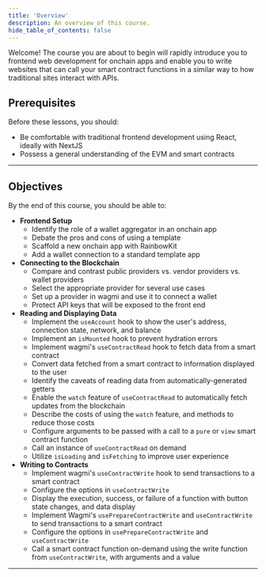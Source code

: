 ```yaml
---
title: 'Overview'
description: An overview of this course.
hide_table_of_contents: false
---
```


Welcome! The course you are about to begin will rapidly introduce you to frontend web development for onchain apps and enable you to write websites that can call your smart contract functions in a similar way to how traditional sites interact with APIs.

## Prerequisites

Before these lessons, you should:

- Be comfortable with traditional frontend development using React, ideally with NextJS
- Possess a general understanding of the EVM and smart contracts

---

## Objectives

By the end of this course, you should be able to:

- **Frontend Setup**
  - Identify the role of a wallet aggregator in an onchain app
  - Debate the pros and cons of using a template
  - Scaffold a new onchain app with RainbowKit
  - Add a wallet connection to a standard template app
- **Connecting to the Blockchain**
  - Compare and contrast public providers vs. vendor providers vs. wallet providers
  - Select the appropriate provider for several use cases
  - Set up a provider in wagmi and use it to connect a wallet
  - Protect API keys that will be exposed to the front end
- **Reading and Displaying Data**
  - Implement the `useAccount` hook to show the user's address, connection state, network, and balance
  - Implement an `isMounted` hook to prevent hydration errors
  - Implement wagmi's `useContractRead` hook to fetch data from a smart contract
  - Convert data fetched from a smart contract to information displayed to the user
  - Identify the caveats of reading data from automatically-generated getters
  - Enable the `watch` feature of `useContractRead` to automatically fetch updates from the blockchain
  - Describe the costs of using the `watch` feature, and methods to reduce those costs
  - Configure arguments to be passed with a call to a `pure` or `view` smart contract function
  - Call an instance of `useContractRead` on demand
  - Utilize `isLoading` and `isFetching` to improve user experience
- **Writing to Contracts**
  - Implement wagmi's `useContractWrite` hook to send transactions to a smart contract
  - Configure the options in `useContractWrite`
  - Display the execution, success, or failure of a function with button state changes, and data display
  - Implement Wagmi's `usePrepareContractWrite` and `useContractWrite` to send transactions to a smart contract
  - Configure the options in `usePrepareContractWrite` and `useContractWrite`
  - Call a smart contract function on-demand using the write function from `useContractWrite`, with arguments and a value

---
